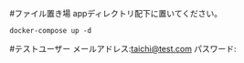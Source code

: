 #ファイル置き場
appディレクトリ配下に置いてください。

```
docker-compose up -d
```

#テストユーザー
メールアドレス:taichi@test.com
パスワード:
